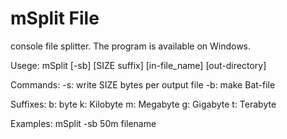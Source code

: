 mSplit File
===========
console file splitter. The program is available on Windows.

Usege: mSplit [-sb] [SIZE suffix] [in-file_name] [out-directory]

Commands:
	-s: write SIZE bytes per output file
	-b: make Bat-file

Suffixes:
	b: byte
	k: Kilobyte
	m: Megabyte
	g: Gigabyte
	t: Terabyte

Examples: mSplit -sb 50m filename
